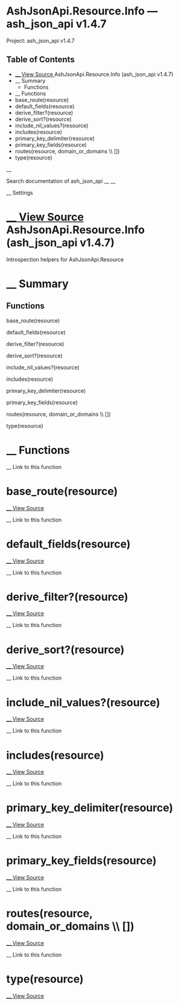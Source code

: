# AshJsonApi.Resource.Info — ash_json_api v1.4.7

Project: ash_json_api v1.4.7

## Table of Contents

- [ __ View Source ](external_link) AshJsonApi.Resource.Info (ash_json_api v1.4.7)
- __ Summary
  - Functions
- __ Functions
- base_route(resource)
- default_fields(resource)
- derive_filter?(resource)
- derive_sort?(resource)
- include_nil_values?(resource)
- includes(resource)
- primary_key_delimiter(resource)
- primary_key_fields(resource)
- routes(resource, domain_or_domains \\\ [])
- type(resource)

__

Search documentation of ash_json_api __ __

__ Settings

#  [ __ View Source ](external_link) AshJsonApi.Resource.Info (ash_json_api v1.4.7)

Introspection helpers for AshJsonApi.Resource

#  __ Summary

##  Functions

base_route(resource)

default_fields(resource)

derive_filter?(resource)

derive_sort?(resource)

include_nil_values?(resource)

includes(resource)

primary_key_delimiter(resource)

primary_key_fields(resource)

routes(resource, domain_or_domains \\\ [])

type(resource)

#  __ Functions

__ Link to this function

# base_route(resource)

[ __ View Source ](external_link)

__ Link to this function

# default_fields(resource)

[ __ View Source ](external_link)

__ Link to this function

# derive_filter?(resource)

[ __ View Source ](external_link)

__ Link to this function

# derive_sort?(resource)

[ __ View Source ](external_link)

__ Link to this function

# include_nil_values?(resource)

[ __ View Source ](external_link)

__ Link to this function

# includes(resource)

[ __ View Source ](external_link)

__ Link to this function

# primary_key_delimiter(resource)

[ __ View Source ](external_link)

__ Link to this function

# primary_key_fields(resource)

[ __ View Source ](external_link)

__ Link to this function

# routes(resource, domain_or_domains \\\ [])

[ __ View Source ](external_link)

__ Link to this function

# type(resource)

[ __ View Source ](external_link)
